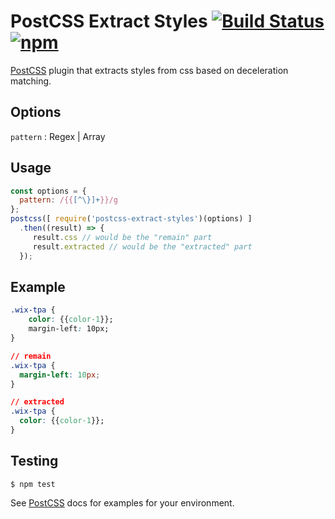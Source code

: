# PostCSS Extract Styles [![Build Status][ci-img]][ci] [![npm](https://img.shields.io/npm/v/postcss-extract-styles.svg)](https://www.npmjs.com/package/postcss-extract-styles)

[PostCSS] plugin that extracts styles from css based on deceleration matching.

[PostCSS]: https://github.com/postcss/postcss
[ci-img]:  https://travis-ci.org/felixmosh/postcss-extract-styles.svg
[ci]:      https://travis-ci.org/felixmosh/postcss-extract-styles

## Options
`pattern` : Regex | Array<Regex>

## Usage

```js
const options = {
  pattern: /{{[^\}]+}}/g
};
postcss([ require('postcss-extract-styles')(options) ]
  .then((result) => {
     result.css // would be the "remain" part
     result.extracted // would be the "extracted" part
  });
```

## Example
```css
.wix-tpa {
	color: {{color-1}};
	margin-left: 10px;
}
```
```css
// remain
.wix-tpa {
  margin-left: 10px;
}
```
```css
// extracted
.wix-tpa {
  color: {{color-1}};
}
```

## Testing

```
$ npm test
```

See [PostCSS] docs for examples for your environment.
